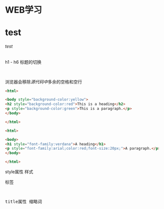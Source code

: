 # WEB学习

<h1>test
</h1>

<h6>
  test
</h6>

h1 - h6 标题的切换

<br/>

浏览器会移除*源代码中*多余的空格和空行





```html
<html>

<body style="background-color:yellow">
<h2 style="background-color:red">This is a heading</h2>
<p style="background-color:green">This is a paragraph.</p>
</body>

</html>

<html>

<body>
<h1 style="font-family:verdana">A heading</h1>
<p style="font-family:arial;color:red;font-size:20px;">A paragraph.</p>
</body>

</html>
```

style属性 样式



<pre/>标签

title属性 缩略词